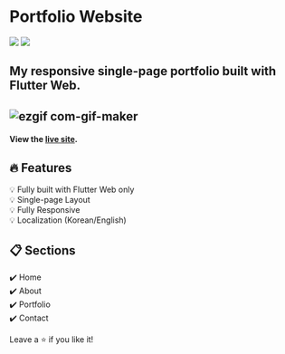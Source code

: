 # Portfolio Website
<img src="https://img.shields.io/badge/Dart-0175C2?style=flat-square&logo=Dart&logoColor=white"/>  <img src="https://img.shields.io/badge/Flutter-02569B?style=flat-square&logo=Flutter&logoColor=white"/>

## My responsive single-page portfolio built with Flutter Web.
![ezgif com-gif-maker](https://github.com/ParrottKim/portfolio_website/assets/83802425/55c1a30f-b64a-45f4-b5dd-e75c1e1d169e)
---
#### View the [live site](https://parrottkim.github.io).

## :fire: Features
:bulb: Fully built with Flutter Web only  
:bulb: Single-page Layout  
:bulb: Fully Responsive  
:bulb: Localization (Korean/English)

## :clipboard: Sections
:heavy_check_mark: Home  
:heavy_check_mark: About  
:heavy_check_mark: Portfolio  
:heavy_check_mark: Contact  

Leave a :star: if you like it!
